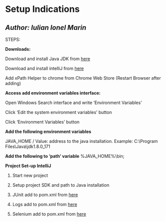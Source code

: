 

# Setup Indications





## *Author: Iulian Ionel Marin*





STEPS:

**Downloads:**

Download and install Java JDK  from [here](http://www.oracle.com/technetwork/java/javase/downloads/jdk8-downloads-2133151.html) 

Download and install intelliJ from [here](https://www.jetbrains.com/idea/download/download-thanks.html?platform=windows&code=IIC) 

Add xPath Helper to chrome from Chrome Web Store (Restart Browser after adding) 
	

	
**Access add environment variables interface:** 

Open Windows Search interface and write ‘Environment Variables’

Click ‘Edit the system environment variables’ button  
	
Click ‘Environment Variables’ button  

	

**Add the following environment variables** 

JAVA_HOME   /  Value: address to the java installation. Example: C:\Program Files\Java\jdk1.8.0_171
	
	
	
**Add the following to ‘path’ variable**
%JAVA_HOME%\bin;

 


**Project Set-up IntelliJ**
1. Start new project	
	
2. Setup project SDK and path to Java installation 

3. JUnit add to pom.xml from [here](https://mvnrepository.com/artifact/junit/junit/4.12)
	
4. Logs add to pom.xml from [here](https://mvnrepository.com/artifact/net.logstash.logback/logstash-logback-encoder/5.2)
	
5. Selenium add to pom.xml from [here](https://mvnrepository.com/artifact/org.seleniumhq.selenium/selenium-java/3.14.0)
	
	
	




